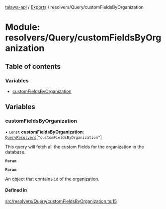 [talawa-api](../README.md) / [Exports](../modules.md) / resolvers/Query/customFieldsByOrganization

# Module: resolvers/Query/customFieldsByOrganization

## Table of contents

### Variables

- [customFieldsByOrganization](resolvers_Query_customFieldsByOrganization.md#customfieldsbyorganization)

## Variables

### customFieldsByOrganization

• `Const` **customFieldsByOrganization**: [`QueryResolvers`](types_generatedGraphQLTypes.md#queryresolvers)[``"customFieldsByOrganization"``]

This query will fetch all the custom Fields for the organization in the database.

**`Param`**

**`Param`**

An object that contains `id` of the organization.

#### Defined in

[src/resolvers/Query/customFieldsByOrganization.ts:15](https://github.com/PalisadoesFoundation/talawa-api/blob/636e51c/src/resolvers/Query/customFieldsByOrganization.ts#L15)

